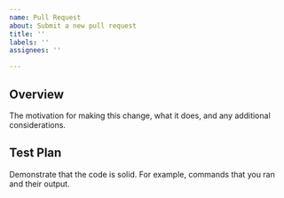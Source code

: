 ```yaml
---
name: Pull Request
about: Submit a new pull request
title: ''
labels: ''
assignees: ''

---
```


## Overview

The motivation for making this change, what it does, and any additional considerations.

## Test Plan

Demonstrate that the code is solid. For example, commands that you ran and their output.
